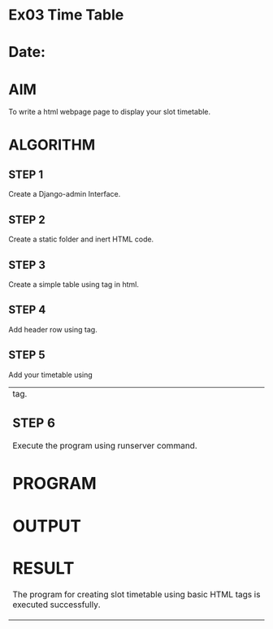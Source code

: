 # Ex03 Time Table
# Date:
# AIM
To write a html webpage page to display your slot timetable.

# ALGORITHM
## STEP 1
Create a Django-admin Interface.

## STEP 2
Create a static folder and inert HTML code.

## STEP 3
Create a simple table using <table> tag in html.

## STEP 4
Add header row using </th> tag.

## STEP 5
Add your timetable using <td> tag.

## STEP 6
Execute the program using runserver command.

# PROGRAM
# OUTPUT
# RESULT
The program for creating slot timetable using basic HTML tags is executed successfully.
